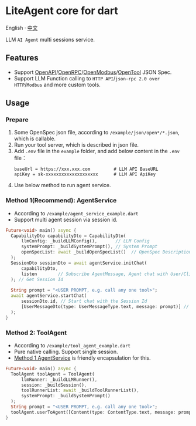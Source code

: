 # LiteAgent core for dart

English · [中文](README-zh_CN.md)

LLM `AI Agent` multi sessions service.

## Features

- Support  [OpenAPI](https://github.com/djbird2046/openapi_dart)/[OpenRPC](https://github.com/djbird2046/openrpc_dart)/[OpenModbus](https://github.com/djbird2046/openmodbus_dart)/[OpenTool](https://github.com/djbird2046/opentool_dart) JSON Spec.
- Support LLM Function calling to `HTTP API`/`json-rpc 2.0 over HTTP`/`Modbus` and more custom tools.

## Usage

### Prepare

1. Some OpenSpec json file, according to `/example/json/open*/*.json`, which is callable.
2. Run your tool server, which is described in json file.
3. Add `.env` file in the `example` folder, and add below content in the `.env` file：
     ```properties
     baseUrl = https://xxx.xxx.com         # LLM API BaseURL
     apiKey = sk-xxxxxxxxxxxxxxxxxxxx      # LLM API ApiKey
     ```
4. Use below method to run agent service.

### Method 1(Recommend): AgentService
- According to `/example/agent_service_example.dart`
- Support multi agent session via session id.

```dart
Future<void> main() async {
  CapabilityDto capabilityDto = CapabilityDto(
      llmConfig: _buildLLMConfig(),       // LLM Config
      systemPrompt: _buildSystemPrompt(), // System Prompt
      openSpecList: await _buildOpenSpecList()  // OpenSpec Description String List
  );
  SessionDto sessionDto = await agentService.initChat(
      capabilityDto,
      listen        // Subscribe AgentMessage, Agent chat with User/Client/LLM/Tools Role
  ); // Get Session Id
  
  String prompt = "<USER PROMPT, e.g. call any one tool>";
  await agentService.startChat(
      sessionDto.id, // Start chat with the Session Id
      [UserMessageDto(type: UserMessageType.text, message: prompt)] // User Content List, support type text/imageUrl
  );
}
```

### Method 2: ToolAgent

- According to `/example/tool_agent_example.dart`
- Pure native calling. Support single session.
- [Method 1 AgentService](#method-1recommend-agentservice) is friendly encapsulation for this.

```dart
Future<void> main() async {
  ToolAgent toolAgent = ToolAgent(
      llmRunner: _buildLLMRunner(),
      session: _buildSession(),
      toolRunnerList: await _buildToolRunnerList(),
      systemPrompt: _buildSystemPrompt()
  );
  String prompt = "<USER PROMPT, e.g. call any one tool>";
  toolAgent.userToAgent([Content(type: ContentType.text, message: prompt)]);
}
```